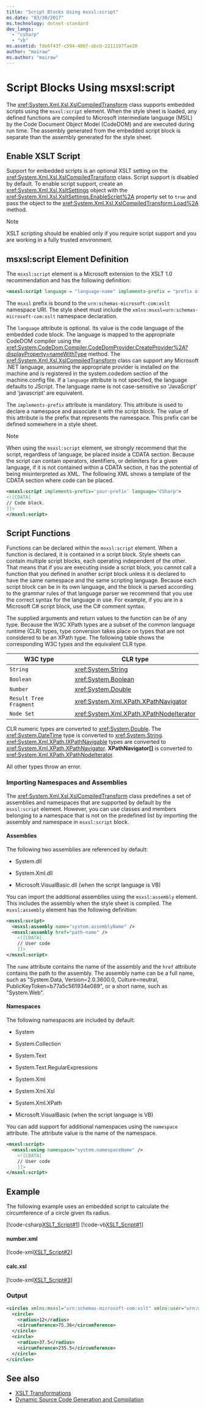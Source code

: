 ```yaml
---
title: "Script Blocks Using msxsl:script"
ms.date: "03/30/2017"
ms.technology: dotnet-standard
dev_langs: 
  - "csharp"
  - "vb"
ms.assetid: fde6f43f-c594-486f-abcb-2211197fae20
author: "mairaw"
ms.author: "mairaw"
---
```

# Script Blocks Using msxsl:script
The <xref:System.Xml.Xsl.XslCompiledTransform> class supports embedded scripts using the `msxsl:script` element. When the style sheet is loaded, any defined functions are compiled to Microsoft intermediate language (MSIL) by the Code Document Object Model (CodeDOM) and are executed during run time. The assembly generated from the embedded script block is separate than the assembly generated for the style sheet.  
  
## Enable XSLT Script  
 Support for embedded scripts is an optional XSLT setting on the <xref:System.Xml.Xsl.XslCompiledTransform> class. Script support is disabled by default. To enable script support, create an <xref:System.Xml.Xsl.XsltSettings> object with the <xref:System.Xml.Xsl.XsltSettings.EnableScript%2A> property set to `true` and pass the object to the <xref:System.Xml.Xsl.XslCompiledTransform.Load%2A> method.  
  
> [!NOTE]
>  XSLT scripting should be enabled only if you require script support and you are working in a fully trusted environment.  
  
## msxsl:script Element Definition  
 The `msxsl:script` element is a Microsoft extension to the XSLT 1.0 recommendation and has the following definition:  
  
```xml  
<msxsl:script language = "language-name" implements-prefix = "prefix of user namespace"> </msxsl:script>  
```  
  
 The `msxsl` prefix is bound to the `urn:schemas-microsoft-com:xslt` namespace URI. The style sheet must include the `xmlns:msxsl=urn:schemas-microsoft-com:xslt` namespace declaration.  
  
 The `language` attribute is optional. Its value is the code language of the embedded code block. The language is mapped to the appropriate CodeDOM compiler using the <xref:System.CodeDom.Compiler.CodeDomProvider.CreateProvider%2A?displayProperty=nameWithType> method. The <xref:System.Xml.Xsl.XslCompiledTransform> class can support any Microsoft .NET language, assuming the appropriate provider is installed on the machine and is registered in the system.codedom section of the machine.config file. If a `language` attribute is not specified, the language defaults to JScript. The language name is not case-sensitive so 'JavaScript' and 'javascript' are equivalent.  
  
 The `implements-prefix` attribute is mandatory. This attribute is used to declare a namespace and associate it with the script block. The value of this attribute is the prefix that represents the namespace. This prefix can be defined somewhere in a style sheet.  
  
> [!NOTE]
>  When using the `msxsl:script` element, we strongly recommend that the script, regardless of language, be placed inside a CDATA section. Because the script can contain operators, identifiers, or delimiters for a given language, if it is not contained within a CDATA section, it has the potential of being misinterpreted as XML. The following XML shows a template of the CDATA section where code can be placed.  
  
```xml  
<msxsl:script implements-prefix='your-prefix' language='CSharp'>  
<![CDATA[  
// Code block.  
]]>  
</msxsl:script>  
```  
  
## Script Functions  
 Functions can be declared within the `msxsl:script` element. When a function is declared, it is contained in a script block. Style sheets can contain multiple script blocks, each operating independent of the other. That means that if you are executing inside a script block, you cannot call a function that you defined in another script block unless it is declared to have the same namespace and the same scripting language. Because each script block can be in its own language, and the block is parsed according to the grammar rules of that language parser we recommend that you use the correct syntax for the language in use. For example, if you are in a Microsoft C# script block, use the C# comment syntax.  
  
 The supplied arguments and return values to the function can be of any type. Because the W3C XPath types are a subset of the common language runtime (CLR) types, type conversion takes place on types that are not considered to be an XPath type. The following table shows the corresponding W3C types and the equivalent CLR type.  
  
|W3C type|CLR type|  
|--------------|--------------|  
|`String`|<xref:System.String>|  
|`Boolean`|<xref:System.Boolean>|  
|`Number`|<xref:System.Double>|  
|`Result Tree Fragment`|<xref:System.Xml.XPath.XPathNavigator>|  
|`Node Set`|<xref:System.Xml.XPath.XPathNodeIterator>|  
  
 CLR numeric types are converted to <xref:System.Double>. The <xref:System.DateTime> type is converted to <xref:System.String>. <xref:System.Xml.XPath.IXPathNavigable> types are converted to <xref:System.Xml.XPath.XPathNavigator>. **XPathNavigator[]** is converted to <xref:System.Xml.XPath.XPathNodeIterator>.  
  
 All other types throw an error.  
  
### Importing Namespaces and Assemblies  
 The <xref:System.Xml.Xsl.XslCompiledTransform> class predefines a set of assemblies and namespaces that are supported by default by the `msxsl:script` element. However, you can use classes and members belonging to a namespace that is not on the predefined list by importing the assembly and namespace in `msxsl:script` block.  
  
#### Assemblies  
 The following two assemblies are referenced by default:  
  
-   System.dll  
  
-   System.Xml.dll  
  
-   Microsoft.VisualBasic.dll (when the script language is VB)  
  
 You can import the additional assemblies using the `msxsl:assembly` element. This includes the assembly when the style sheet is compiled. The `msxsl:assembly` element has the following definition:  
  
```xml  
<msxsl:script>  
  <msxsl:assembly name="system.assemblyName" />  
  <msxsl:assembly href="path-name" />  
    <![CDATA[  
    // User code  
    ]]>  
</msxsl:script>  
```  
  
 The `name` attribute contains the name of the assembly and the `href` attribute contains the path to the assembly. The assembly name can be a full name, such as "System.Data, Version=2.0.3600.0, Culture=neutral, PublicKeyToken=b77a5c561934e089", or a short name, such as "System.Web".  
  
#### Namespaces  
 The following namespaces are included by default:  
  
-   System  
  
-   System.Collection  
  
-   System.Text  
  
-   System.Text.RegularExpressions  
  
-   System.Xml  
  
-   System.Xml.Xsl  
  
-   System.Xml.XPath  
  
-   Microsoft.VisualBasic (when the script language is VB)  
  
 You can add support for additional namespaces using the `namespace` attribute. The attribute value is the name of the namespace.  
  
```xml  
<msxsl:script>  
  <msxsl:using namespace="system.namespaceName" />  
    <![CDATA[  
    // User code  
    ]]>  
</msxsl:script>  
```  
  
## Example  
 The following example uses an embedded script to calculate the circumference of a circle given its radius.  
  
 [!code-csharp[XSLT_Script#1](../../../../samples/snippets/csharp/VS_Snippets_Data/XSLT_Script/CS/xslt_script.cs#1)]
 [!code-vb[XSLT_Script#1](../../../../samples/snippets/visualbasic/VS_Snippets_Data/XSLT_Script/VB/xslt_script.vb#1)]  
  
#### number.xml  
 [!code-xml[XSLT_Script#2](../../../../samples/snippets/xml/VS_Snippets_Data/XSLT_Script/XML/number.xml#2)]  
  
#### calc.xsl  
 [!code-xml[XSLT_Script#3](../../../../samples/snippets/xml/VS_Snippets_Data/XSLT_Script/XML/calc.xsl#3)]  
  
### Output  
  
```xml  
<circles xmlns:msxsl="urn:schemas-microsoft-com:xslt" xmlns:user="urn:my-scripts">  
  <circle>  
    <radius>12</radius>  
    <circumference>75.36</circumference>  
  </circle>  
  <circle>  
    <radius>37.5</radius>  
    <circumference>235.5</circumference>  
  </circle>  
</circles>  
```  
  
## See also

- [XSLT Transformations](../../../../docs/standard/data/xml/xslt-transformations.md)
- [Dynamic Source Code Generation and Compilation](../../../../docs/framework/reflection-and-codedom/dynamic-source-code-generation-and-compilation.md)
